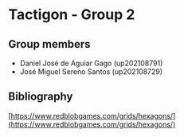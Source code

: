 # Tactigon - Group 2
## Group members
 - Daniel José de Aguiar Gago (up202108791)
 - José Miguel Sereno Santos (up202108729)


## Bibliography
[https://www.redblobgames.com/grids/hexagons/](https://www.redblobgames.com/grids/hexagons/)